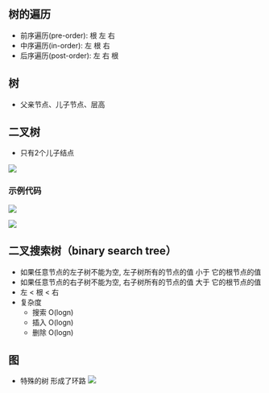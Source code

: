 
## 树的遍历
- 前序遍历(pre-order): 根 左 右
- 中序遍历(in-order): 左 根 右
- 后序遍历(post-order): 左 右 根

## 树
 - 父亲节点、儿子节点、层高

## 二叉树
- 只有2个儿子结点

![](https://p3-juejin.byteimg.com/tos-cn-i-k3u1fbpfcp/9c7b7003e5ef4aa1aa550cfb70262fe2~tplv-k3u1fbpfcp-zoom-1.image)


### 示例代码
![](https://p3-juejin.byteimg.com/tos-cn-i-k3u1fbpfcp/ee0f278cc902493aa87e3dfc5981e838~tplv-k3u1fbpfcp-zoom-1.image)

![](https://p3-juejin.byteimg.com/tos-cn-i-k3u1fbpfcp/3a6dd5d58e9741118bebaf3e2069133b~tplv-k3u1fbpfcp-zoom-1.image)

## 二叉搜索树（binary search tree）
- 如果任意节点的左子树不能为空, 左子树所有的节点的值 小于 它的根节点的值
- 如果任意节点的右子树不能为空, 右子树所有的节点的值 大于 它的根节点的值
- 左 < 根 < 右
- 复杂度 
	- 搜索 O(logn)
    - 插入 O(logn)
    - 删除 O(logn)


## 图
- 特殊的树 形成了环路
![](https://p3-juejin.byteimg.com/tos-cn-i-k3u1fbpfcp/9393180317a44a2281106978ca63ea21~tplv-k3u1fbpfcp-zoom-1.image)

